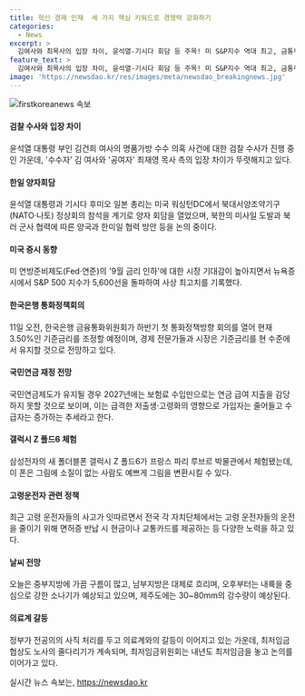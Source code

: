 ```yaml
---
title: 혁신 경제 인재  세 가지 핵심 키워드로 경쟁력 강화하기
categories:
  - News
excerpt: >
  김여사와 최목사의 입장 차이, 윤석열-기시다 회담 등 주목! 미 S&P지수 역대 최고, 금통위 회의 전망, 국민연금 재정 우려, 갤럭시 Z폴드6 체험 등 다양한 소식. 고령운전자 운전 제한 노력, 전국 흐리고 소나기, 사직 처리 갈등, 최저임금 협상 재개
feature_text: >
  김여사와 최목사의 입장 차이, 윤석열-기시다 회담 등 주목! 미 S&P지수 역대 최고, 금통위 회의 전망, 국민연금 재정 우려, 갤럭시 Z폴드6 체험 등 다양한 소식. 고령운전자 운전 제한 노력, 전국 흐리고 소나기, 사직 처리 갈등, 최저임금 협상 재개
image: 'https://newsdao.kr/res/images/meta/newsdao_breakingnews.jpg'
---
```


<p><img src="https://newsdao.kr/res/images/meta/newsdao_breakingnews.jpg" alt="firstkoreanews 속보" /></p>

<h4>검찰 수사와 입장 차이</h4>

<p>윤석열 대통령 부인 김건희 여사의 명품가방 수수 의혹 사건에 대한 검찰 수사가 진행 중인 가운데, '수수자' 김 여사와 '공여자' 최재영 목사 측의 입장 차이가 뚜렷해지고 있다.</p>

<h4>한일 양자회담</h4>

<p>윤석열 대통령과 기시다 후미오 일본 총리는 미국 워싱턴DC에서 북대서양조약기구(NATO·나토) 정상회의 참석을 계기로 양자 회담을 열었으며, 북한의 미사일 도발과 북러 군사 협력에 따른 양국과 한미일 협력 방안 등을 논의 중이다.</p>

<h4>미국 증시 동향</h4>

<p>미 연방준비제도(Fed·연준)의 '9월 금리 인하'에 대한 시장 기대감이 높아지면서 뉴욕증시에서 S&amp;P 500 지수가 5,600선을 돌파하여 사상 최고치를 기록했다.</p>

<h4>한국은행 통화정책회의</h4>

<p>11일 오전, 한국은행 금융통화위원회가 하반기 첫 통화정책방향 회의를 열어 현재 3.50%인 기준금리를 조정할 예정이며, 경제 전문가들과 시장은 기준금리를 현 수준에서 유지할 것으로 전망하고 있다.</p>

<h4>국민연금 재정 전망</h4>

<p>국민연금제도가 유지될 경우 2027년에는 보험료 수입만으로는 연금 급여 지출을 감당하지 못할 것으로 보이며, 이는 급격한 저출생·고령화의 영향으로 가입자는 줄어들고 수급자는 증가하는 추세라고 한다.</p>

<h4>갤럭시 Z 폴드6 체험</h4>

<p>삼성전자의 새 폴더블폰 갤럭시 Z 폴드6가 프랑스 파리 루브르 박물관에서 체험됐는데, 이 폰은 그림에 소질이 없는 사람도 예쁘게 그림을 변환시킬 수 있다.</p>

<h4>고령운전자 관련 정책</h4>

<p>최근 고령 운전자들의 사고가 잇따르면서 전국 각 자치단체에서는 고령 운전자들의 운전을 줄이기 위해 면허증 반납 시 현금이나 교통카드를 제공하는 등 다양한 노력을 하고 있다.</p>

<h4>날씨 전망</h4>

<p>오늘은 중부지방에 가끔 구름이 많고, 남부지방은 대체로 흐리며, 오후부터는 내륙을 중심으로 강한 소나기가 예상되고 있으며, 제주도에는 30~80mm의 강수량이 예상된다.</p>

<h4>의료계 갈등</h4>

<p>정부가 전공의의 사직 처리를 두고 의료계와의 갈등이 이어지고 있는 가운데, 최저임금 협상도 노사의 줄다리기가 계속되며, 최저임금위원회는 내년도 최저임금을 놓고 논의를 이어가고 있다.</p>
실시간 뉴스 속보는, <a href="https://newsdao.kr" rel="dofollow">https://newsdao.kr</a>


